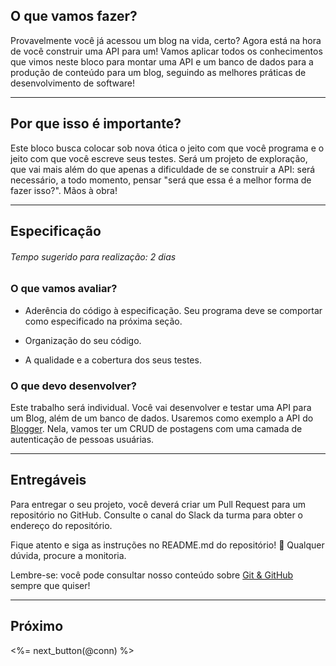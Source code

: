 ## O que vamos fazer?

Provavelmente você já acessou um blog na vida, certo? Agora está na hora de você construir uma API para um! Vamos aplicar todos os conhecimentos que vimos neste bloco para montar uma API e um banco de dados para a produção de conteúdo para um blog, seguindo as melhores práticas de desenvolvimento de software!

---

## Por que isso é importante?

Este bloco busca colocar sob nova ótica o jeito com que você programa e o jeito com que você escreve seus testes. Será um projeto de exploração, que vai mais além do que apenas a dificuldade de se construir a API: será necessário, a todo momento, pensar "será que essa é a melhor forma de fazer isso?". Mãos à obra!

---

## Especificação

###### Tempo sugerido para realização: 2 dias

### O que vamos avaliar?

- Aderência do código à especificação. Seu programa deve se comportar como especificado na próxima seção.

- Organização do seu código.

- A qualidade e a cobertura dos seus testes.

### O que devo desenvolver?

Este trabalho será individual. Você vai desenvolver e testar uma API para um Blog, além de um banco de dados. Usaremos como exemplo a API do [Blogger](https://developers.google.com/blogger/docs/3.0). Nela, vamos ter um CRUD de postagens com uma camada de autenticação de pessoas usuárias.

---

## Entregáveis

Para entregar o seu projeto, você deverá criar um Pull Request para um repositório no GitHub. Consulte o canal do Slack da turma para obter o endereço do repositório.

Fique atento e siga as instruções no README.md do repositório! 🥺 Qualquer dúvida, procure a monitoria.

Lembre-se: você pode consultar nosso conteúdo sobre [Git & GitHub](/fundamentals/git) sempre que quiser!

---

## Próximo

<%= next_button(@conn) %>
